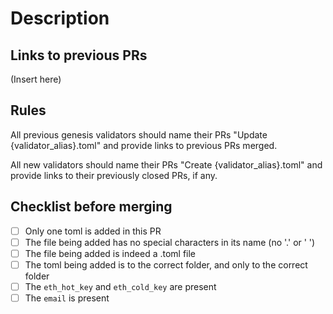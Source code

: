 # Description

## Links to previous PRs

(Insert here)

## Rules
All previous genesis validators should name their PRs "Update {validator_alias}.toml" and provide links to previous PRs merged. 

All new validators should name their PRs "Create {validator_alias}.toml" and provide links to their previously closed PRs, if any.

## Checklist before merging

- [ ] Only one toml is added in this PR
- [ ] The file being added has no special characters in its name (no '.' or ' ')
- [ ] The file being added is indeed a .toml file
- [ ] The toml being added is to the correct folder, and only to the correct folder
- [ ] The `eth_hot_key` and `eth_cold_key` are present
- [ ] The `email` is present
